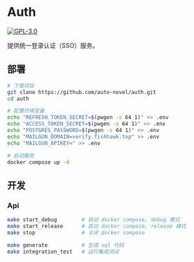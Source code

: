 # Auth

[![GPL-3.0](https://img.shields.io/github/license/auto-novel/auth)](https://github.com/auto-novel/auth#license)

提供统一登录认证（SSO）服务。

## 部署

```bash
# 下载项目
git clone https://github.com/auto-novel/auth.git
cd auth

# 配置环境变量
echo "REFRESH_TOKEN_SECRET=$(pwgen -s 64 1)" >> .env
echo "ACCESS_TOKEN_SECRET=$(pwgen -s 64 1)" >> .env
echo "POSTGRES_PASSWORD=$(pwgen -s 64 1)" >> .env
echo "MAILGUN_DOMAIN=verify.fishhawk.top" >> .env
echo "MAILGUN_APIKEY=" >> .env

# 启动服务
docker compose up -d
```

## 开发

### Api

```bash
make start_debug        # 启动 docker compose, debug 模式
make start_release      # 启动 docker compose, release 模式
make stop               # 关闭 docker compose

make generate           # 生成 sql 代码
make integration_test   # 运行集成测试
```